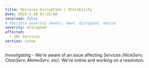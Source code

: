```yaml
---
title: Services Disruption / Instability
date: 2025-1-28 07:25:00
resolved: false
# Possible severity levels: down, disrupted, notice
severity: disrupted
affected:
  - IRC Services
section: issue
---
```


*Investigating* - We're aware of an issue affecting Services _(NickServ, ChanServ, MemoServ, etc)_.  We're online and working on a resolution.
